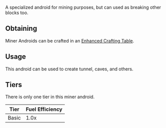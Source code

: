 A specialized android for mining purposes, but can used as breaking other blocks too.

## Obtaining
Miner Androids can be crafted in an [Enhanced Crafting Table](https://github.com/Slimefun/Slimefun4/wiki/Enhanced-Crafting-Table).

## Usage
This android can be used to create tunnel, caves, and others.

## Tiers
There is only one tier in this miner android.

| Tier | Fuel Efficiency |
| ---- | --------------- |
| Basic | 1.0x |
